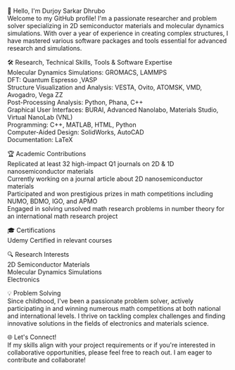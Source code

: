 👋 Hello, I'm Durjoy Sarkar Dhrubo <br>
Welcome to my GitHub profile! I'm a passionate researcher and problem solver specializing in 2D semiconductor materials and molecular dynamics simulations. With over a year of experience in creating complex structures, I have mastered various software packages and tools essential for advanced research and simulations. <br>

🛠️ Research, Technical Skills, Tools & Software Expertise<br>
Molecular Dynamics Simulations: GROMACS, LAMMPS <br>
DFT: Quantum Espresso ,VASP  <br> 
Structure Visualization and Analysis: VESTA, Ovito, ATOMSK, VMD, Avogadro, Vega ZZ<br>
Post-Processing Analysis: Python, Phana, C++<br>
Graphical User Interfaces: BURAI, Advanced Nanolabo, Materials Studio, Virtual NanoLab (VNL)<br>
Programming: C++, MATLAB, HTML, Python<br>
Computer-Aided Design: SolidWorks, AutoCAD<br>
Documentation: LaTeX<br>

🏆 Academic Contributions<br>
Replicated at least 32 high-impact Q1 journals on 2D & 1D nanosemiconductor materials<br>
Currently working on a journal article about 2D nanosemiconductor materials<br>
Participated and won prestigious prizes in math competitions including NUMO, BDMO, IGO, and APMO<br>
Engaged in solving unsolved math research problems in number theory for an international math research project<br>

🎓 Certifications<br>
Udemy Certified in relevant courses<br>

🔍 Research Interests<br>
2D Semiconductor Materials<br>
Molecular Dynamics Simulations<br>
Electronics<br>

💡 Problem Solving<br>
Since childhood, I've been a passionate problem solver, actively participating in and winning numerous math competitions at both national and international levels. I thrive on tackling complex challenges and finding innovative solutions in the fields of electronics and materials science.<br>

🌐 Let's Connect!<br>
If my skills align with your project requirements or if you're interested in collaborative opportunities, please feel free to reach out. I am eager to contribute and collaborate!<br>

